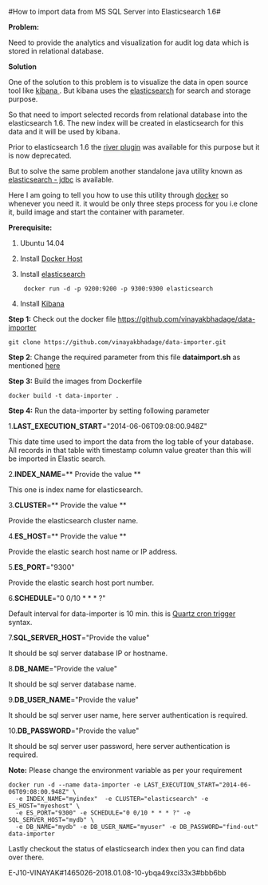 #How to import data from MS SQL Server into Elasticsearch 1.6#

**Problem:**

Need to provide the analytics and visualization for audit log data which is stored in relational database. 
 
**Solution**

One of the solution to this problem is to visualize the data in open source tool like <a  target="_blank" href="https://www.elastic.co/products/kibana">kibana </a>. But kibana uses the <a  target="_blank" href="https://www.elastic.co/products/elasticsearch">elasticsearch</a> for search and storage purpose.

So that need to import selected records from relational database into the elasticsearch 1.6. The new index will be created in elasticsearch for this data and it will be used by kibana.

Prior to elasticsearch 1.6 the <a  target="_blank" href="https://www.elastic.co/blog/deprecating-rivers">river plugin</a> was available for this purpose but it is now deprecated.

But to solve the same problem another standalone java utility known as <a  target="_blank" href="https://github.com/jprante/elasticsearch-jdbc">elasticsearch - jdbc</a> is available. 

Here I am going to tell you how to use this utility through <a  target="_blank" href="https://www.docker.com/">docker</a> so whenever you need it. it would be only three steps process for you i.e clone it, build image and start the container with parameter. 



**Prerequisite:**

1. Ubuntu 14.04
2. Install <a  target="_blank" href="https://docs.docker.com/installation/ubuntulinux/">Docker Host</a>
3. Install <a  target="_blank" href="https://registry.hub.docker.com/_/elasticsearch/">elasticsearch</a> 
	
		docker run -d -p 9200:9200 -p 9300:9300 elasticsearch 

4. Install <a  target="_blank" href="https://www.elastic.co/products/kibana">Kibana</a>



**Step 1:** Check out the docker file <a  target="_blank" href="https://github.com/vinayakbhadage/data-importer">https://github.com/vinayakbhadage/data-importer</a>

	git clone https://github.com/vinayakbhadage/data-importer.git

**Step 2**: Change the required parameter from this file **dataimport.sh** as mentioned <a  target="_blank" href="https://github.com/jprante/elasticsearch-jdbc">here</a>

**Step 3:** Build the images from Dockerfile

	docker build -t data-importer .

**Step 4:** Run the data-importer by setting following parameter 



1.**LAST_EXECUTION_START**="2014-06-06T09:08:00.948Z"
    
This date time used to import the data from the log table of your database. All records in that table with timestamp column value greater than this will be imported in Elastic search.

2.**INDEX_NAME**=** Provide the value **
 
This one is index name for elasticsearch.

3.**CLUSTER**=** Provide the value **
 	
Provide the elasticsearch cluster name.

4.**ES_HOST**=** Provide the value **
 
Provide the elastic search host name or IP address.

5.**ES_PORT**="9300"

Provide the elastic search host port number.

6.**SCHEDULE**="0 0/10 * * * ?"

Default interval for data-importer is 10 min. this is <a  target="_blank" href="http://www.quartz-scheduler.org/documentation/quartz-1.x/tutorials/crontrigger">Quartz cron trigger</a> syntax. 
 
7.**SQL_SERVER_HOST**="Provide the value"

It should be sql server database IP or hostname.

8.**DB_NAME**="Provide the value"

It should be sql server database name.


9.**DB_USER_NAME**="Provide the value"
 
It should be sql server user name, here server authentication is required.

10.**DB_PASSWORD**="Provide the value"

It should be sql server user password, here server authentication is required.

**Note:** Please change the environment variable as per your requirement

	docker run -d --name data-importer -e LAST_EXECUTION_START="2014-06-06T09:08:00.948Z" \
	  -e INDEX_NAME="myindex"  -e CLUSTER="elasticsearch" -e ES_HOST="myeshost" \
	  -e ES_PORT="9300" -e SCHEDULE="0 0/10 * * * ?" -e SQL_SERVER_HOST="mydb" \
	  -e DB_NAME="mydb" -e DB_USER_NAME="myuser" -e DB_PASSWORD="find-out" data-importer



Lastly checkout the status of elasticsearch index then you can find data over there.

E-J10-VINAYAK#1465026-2018.01.08-10-ybqa49xci33x3#bbb6bb



